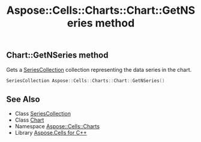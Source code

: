 ﻿---
title: Aspose::Cells::Charts::Chart::GetNSeries method
linktitle: GetNSeries
second_title: Aspose.Cells for C++ API Reference
description: 'Aspose::Cells::Charts::Chart::GetNSeries method. Gets a SeriesCollection collection representing the data series in the chart in C++.'
type: docs
weight: 3600
url: /cpp/aspose.cells.charts/chart/getnseries/
---
## Chart::GetNSeries method


Gets a [SeriesCollection](../../seriescollection/) collection representing the data series in the chart.

```cpp
SeriesCollection Aspose::Cells::Charts::Chart::GetNSeries()
```

## See Also

* Class [SeriesCollection](../../seriescollection/)
* Class [Chart](../)
* Namespace [Aspose::Cells::Charts](../../)
* Library [Aspose.Cells for C++](../../../)
